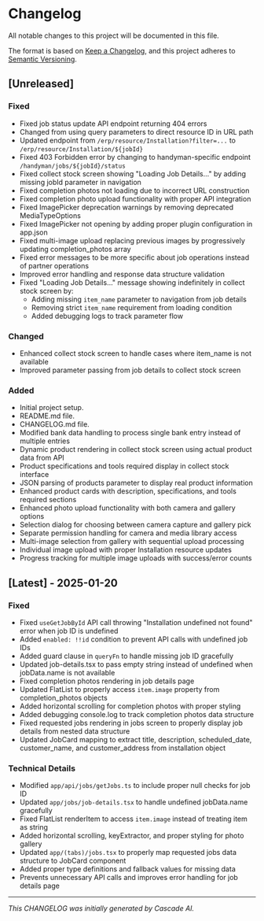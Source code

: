 # Changelog

All notable changes to this project will be documented in this file.

The format is based on [Keep a Changelog](https://keepachangelog.com/en/1.0.0/),
and this project adheres to [Semantic Versioning](https://semver.org/spec/v2.0.0.html).

## [Unreleased]

### Fixed
- Fixed job status update API endpoint returning 404 errors
- Changed from using query parameters to direct resource ID in URL path
- Updated endpoint from `/erp/resource/Installation?filter=...` to `/erp/resource/Installation/${jobId}`
- Fixed 403 Forbidden error by changing to handyman-specific endpoint `/handyman/jobs/${jobId}/status`
- Fixed collect stock screen showing "Loading Job Details..." by adding missing jobId parameter in navigation
- Fixed completion photos not loading due to incorrect URL construction
- Fixed completion photo upload functionality with proper API integration
- Fixed ImagePicker deprecation warnings by removing deprecated MediaTypeOptions
- Fixed ImagePicker not opening by adding proper plugin configuration in app.json
- Fixed multi-image upload replacing previous images by progressively updating completion_photos array
- Fixed error messages to be more specific about job operations instead of partner operations
- Improved error handling and response data structure validation
- Fixed "Loading Job Details..." message showing indefinitely in collect stock screen by:
  - Adding missing `item_name` parameter to navigation from job details
  - Removing strict `item_name` requirement from loading condition
  - Added debugging logs to track parameter flow

### Changed
- Enhanced collect stock screen to handle cases where item_name is not available
- Improved parameter passing from job details to collect stock screen

### Added
- Initial project setup.
- README.md file.
- CHANGELOG.md file.
- Modified bank data handling to process single bank entry instead of multiple entries
- Dynamic product rendering in collect stock screen using actual product data from API
- Product specifications and tools required display in collect stock interface
- JSON parsing of products parameter to display real product information
- Enhanced product cards with description, specifications, and tools required sections
- Enhanced photo upload functionality with both camera and gallery options
- Selection dialog for choosing between camera capture and gallery pick
- Separate permission handling for camera and media library access
- Multi-image selection from gallery with sequential upload processing
- Individual image upload with proper Installation resource updates
- Progress tracking for multiple image uploads with success/error counts

## [Latest] - 2025-01-20

### Fixed
- Fixed `useGetJobById` API call throwing "Installation undefined not found" error when job ID is undefined
- Added `enabled: !!id` condition to prevent API calls with undefined job IDs
- Added guard clause in `queryFn` to handle missing job ID gracefully
- Updated job-details.tsx to pass empty string instead of undefined when jobData.name is not available
- Fixed completion photos rendering in job details page
- Updated FlatList to properly access `item.image` property from completion_photos objects
- Added horizontal scrolling for completion photos with proper styling
- Added debugging console.log to track completion photos data structure
- Fixed requested jobs rendering in jobs screen to properly display job details from nested data structure
- Updated JobCard mapping to extract title, description, scheduled_date, customer_name, and customer_address from installation object

### Technical Details
- Modified `app/api/jobs/getJobs.ts` to include proper null checks for job ID
- Updated `app/jobs/job-details.tsx` to handle undefined jobData.name gracefully
- Fixed FlatList renderItem to access `item.image` instead of treating item as string
- Added horizontal scrolling, keyExtractor, and proper styling for photo gallery
- Updated `app/(tabs)/jobs.tsx` to properly map requested jobs data structure to JobCard component
- Added proper type definitions and fallback values for missing data
- Prevents unnecessary API calls and improves error handling for job details page

---

*This CHANGELOG was initially generated by Cascade AI.*
